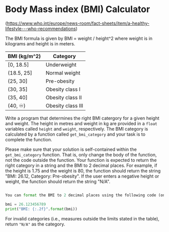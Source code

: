 # Body Mass index (BMI) Calculator

(https://www.who.int/europe/news-room/fact-sheets/item/a-healthy-lifestyle---who-recommendations)

The BMI formula is given by
BMI = weight / height^2
where weight is in kilograms and height is in meters.

| BMI (kg/m^2) | Category |
| ------------ | -------- |
| \[0, 18.5]   | Underweight |
| (18.5, 25]   | Normal weight |
| (25, 30]     | Pre-obesity |
| (30, 35]     | Obesity class I |
| (35, 40]     | Obesity class II |
| (40, ♾️)     | Obesity class III |

Write a program that determines the right BMI catergory for a given height and weight. The height in metres and weight in kg are provided in a `float` variables called `height` and `weight`, respectively. The BMI category is calculated by a function called `get_bmi_category` and your task is to complete the function.

Please make sure that your solution is self-contained within the `get_bmi_category` function. That is, only change the body of the function, not the code outside the function. Your function is expected to return the right category in a string and the BMI to 2 decimal places. For example, if the height is 1.75 and the weight is 80, the function should return the string "BMI: 26.12, Category: Pre-obesity". If the user enters a negative height or weight, the function should return the string "N/A".

```python

You can format the BMI to 2 decimal places using the following code (only in python):

bmi = 26.123456789
print("BMI: {:.2f}".format(bmi))

```

 
For invalid categories (i.e., measures outside the limits stated in the table), return `"N/A"` as the category.
